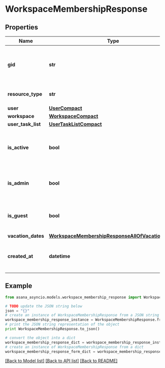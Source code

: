 # WorkspaceMembershipResponse


## Properties

Name | Type | Description | Notes
------------ | ------------- | ------------- | -------------
**gid** | **str** | Globally unique identifier of the resource, as a string. | [optional] [readonly] 
**resource_type** | **str** | The base type of this resource. | [optional] [readonly] 
**user** | [**UserCompact**](UserCompact.md) |  | [optional] 
**workspace** | [**WorkspaceCompact**](WorkspaceCompact.md) |  | [optional] 
**user_task_list** | [**UserTaskListCompact**](UserTaskListCompact.md) |  | [optional] 
**is_active** | **bool** | Reflects if this user still a member of the workspace. | [optional] [readonly] 
**is_admin** | **bool** | Reflects if this user is an admin of the workspace. | [optional] [readonly] 
**is_guest** | **bool** | Reflects if this user is a guest of the workspace. | [optional] [readonly] 
**vacation_dates** | [**WorkspaceMembershipResponseAllOfVacationDates**](WorkspaceMembershipResponseAllOfVacationDates.md) |  | [optional] 
**created_at** | **datetime** | The time at which this resource was created. | [optional] [readonly] 

## Example

```python
from asana_asyncio.models.workspace_membership_response import WorkspaceMembershipResponse

# TODO update the JSON string below
json = "{}"
# create an instance of WorkspaceMembershipResponse from a JSON string
workspace_membership_response_instance = WorkspaceMembershipResponse.from_json(json)
# print the JSON string representation of the object
print WorkspaceMembershipResponse.to_json()

# convert the object into a dict
workspace_membership_response_dict = workspace_membership_response_instance.to_dict()
# create an instance of WorkspaceMembershipResponse from a dict
workspace_membership_response_form_dict = workspace_membership_response.from_dict(workspace_membership_response_dict)
```
[[Back to Model list]](../README.md#documentation-for-models) [[Back to API list]](../README.md#documentation-for-api-endpoints) [[Back to README]](../README.md)


